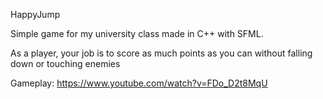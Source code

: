 HappyJump

Simple game for my university class made in C++ with SFML.

As a player, your job is to score as much points as you can without falling down or touching enemies

Gameplay:
https://www.youtube.com/watch?v=FDo_D2t8MqU
